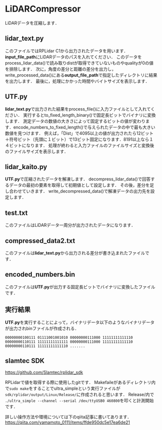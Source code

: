 # LiDARCompressor
LiDARデータを圧縮します．

## lidar_text.py
このファイルではRPLidar C1から出力されたデータを用います．
**input_file_path**にLiDARデータのパスを入れてください．
このデータをprocess_lidar_data()で読み取りdistが取得できていないものやqualityが0の値を排除します．
次に，角度の差分と距離の差分を出力し，write_processed_data()にある**output_file_path**で指定したディレクトリに結果を出力します．
最後に，処理にかかった時間やバイトサイズを表示します．

## UTF.py
**lidar_text.py**で出力された結果をprocess_file()に入力ファイルとして入れてください．
実行するとto_fixed_length_binary()で固定長ビットでバイナリに変換します．
測定データの数値の大きさによって固定するビットの値が変わります．encode_numbers_to_fixed_length()で与えられたデータの中で最も大きい数値を見つけます．
例えば，「Dist」で4095以上の値が出力されたら12ビット＋符号ビット（先頭に１ビット）で13ビット固定になります．8191以上なら１４ビットになります．
処理が終わると入力ファイルのファイルサイズと変換後のファイルサイズを表示します．

## lidar_kaito.py
**UTF.py**で圧縮されたデータを解凍します．
decompress_lidar_data()で回答するデータの最初の要素を取得して初期値として設定します．
その後，差分を足し合わせていきます．
write_decompressed_data()で解凍データの出力先を設定します．

## test.txt
このファイルはLiDARデータ一周分が出力されたデータになります．

## compressed_data2.txt
このファイルは**lidar_text.py**から出力される差分が書き込まれたファイルです．

## encoded_numbers.bin
このファイルは**UTF.py**が出力する固定長ビットでバイナリに変換したファイルです．

## 実行結果

**UTF.py**を実行することによって，バイナリデータ以下のようなバイナリデータが出力されbinファイルが作成される．
```
00000000100111 01111001001010 00000000111000 11111111111110 00000000110111 11111111111111 00000000111000 11111111111110 00000000110111 11111111111110 .......
```


## slamtec SDK

https://github.com/Slamtec/rplidar_sdk

RPLidarで値を取得する際に使用したgitです．
Makefaileがあるディレクトリ内で```sudo make```をすることでultra_simpleという実行ファイルが```sdk/rplidar/output/Linux/Release/```に作成されると思います．
Release/内で ```./ultra_simple --channel --serial /dev/ttyUSB0 460800```を叩くと計測開始です．

詳しい操作方法や環境については下のqiita記事に書いてあります．
https://qiita.com/yamamoto_0111/items/ffde950dc5e17ea6de21
